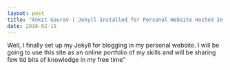 ```yaml
---
layout: post
title: "Ankit Gaurav | Jekyll Installed for Personal Website Hosted In Github Pages"
date: 2016-02-15
---
```


Well, I finally set up my Jekyll for blogging in my personal website. I will be going to use this site as an online portfolio of my skills and will be sharing few tid bits of knowledge in my free time"
